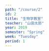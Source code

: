 ```yaml
---
path: "/course/2"
id: 2
title: "生物学教室"
teacher: "山田太郎"
year: 2019
semester: "Spring"
week: "Tuesday"
period: 1
---
```

